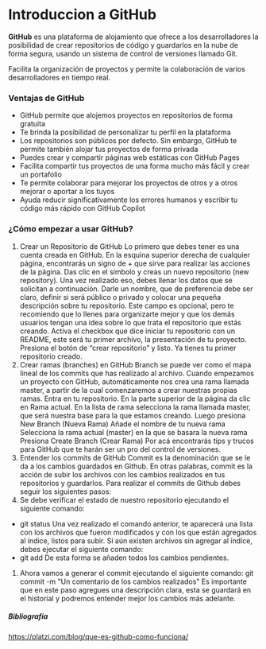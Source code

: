 # Introduccion a GitHub

**GitHub** es una plataforma de alojamiento que ofrece a los desarrolladores la posibilidad de crear repositorios de código y guardarlos en la nube de forma segura, usando un sistema de control de versiones llamado Git.

Facilita la organización de proyectos y permite la colaboración de varios desarrolladores en tiempo real. 

### Ventajas de GitHub

* GitHub permite que alojemos proyectos en repositorios de forma gratuita
* Te brinda la posibilidad de personalizar tu perfil en la plataforma
* Los repositorios son públicos por defecto. Sin embargo, GitHub te permite también alojar tus proyectos de forma privada
* Puedes crear y compartir páginas web estáticas con GitHub Pages
* Facilita compartir tus proyectos de una forma mucho más fácil y crear un portafolio
* Te permite colaborar para mejorar los proyectos de otros y a otros mejorar o aportar a los tuyos
* Ayuda reducir significativamente los errores humanos y escribir tu código más rápido con GitHub Copilot

### ¿Cómo empezar a usar GitHub?

1. Crear un Repositorio de GitHub
Lo primero que debes tener es una cuenta creada en GitHub.
En la esquina superior derecha de cualquier página, encontrarás un signo de + que sirve para realizar las acciones de la página. Das clic en el símbolo y creas un nuevo repositorio (new repository).
Una vez realizado eso, debes llenar los datos que se solicitan a continuación. Darle un nombre, que de preferencia debe ser claro, definir si será público o privado y colocar una pequeña descripción sobre tu repositorio. Este campo es opcional, pero te recomiendo que lo llenes para organizarte mejor y que los demás usuarios tengan una idea sobre lo que trata el repositorio que estás creando.
Activa el checkbox que dice iniciar tu repositorio con un README, este será tu primer archivo, la presentación de tu proyecto.
Presiona el botón de “crear repositorio” y listo. Ya tienes tu primer repositorio creado.
1. Crear ramas (branches) en GitHub
Branch se puede ver como el mapa lineal de los commits que has realizado al archivo. Cuando empezamos un proyecto con GitHub, automáticamente nos crea una rama llamada master, a partir de la cual comenzaremos a crear nuestras propias ramas.
Entra en tu repositorio.
En la parte superior de la página da clic en Rama actual. En la lista de rama selecciona la rama llamada master, que será nuestra base para la que estamos creando.
Luego presiona New Branch (Nueva Rama)
Añade el nombre de tu nueva rama
Selecciona la rama actual (master) en la que se basara la nueva rama
Presiona Create Branch (Crear Rama)
Por acá encontrarás tips y trucos para GitHub que te harán ser un pro del control de versiones.
1. Entender los commits de GitHub
Commit es la denominación que se le da a los cambios guardados en Github. En otras palabras, commit es la acción de subir los archivos con los cambios realizados en tus repositorios y guardarlos.
Para realizar el commits de Github debes seguir los siguientes pasos:
1. Se debe verificar el estado de nuestro repositorio ejecutando el siguiente comando:
* git status
Una vez realizado el comando anterior, te aparecerá una lista con los archivos que fueron modificados y con los que están agregados al índice, listos para subir.
Si aún existen archivos sin agregar al índice, debes ejecutar el siguiente comando:
* git add
De esta forma se añaden todos los cambios pendientes.
1. Ahora vamos a generar el commit ejecutando el siguiente comando:
git commit -m "Un comentario de los cambios realizados"
Es importante que en este paso agregues una descripción clara, esta se guardará en el historial y podremos entender mejor los cambios más adelante.




##### Bibliografia
https://platzi.com/blog/que-es-github-como-funciona/
